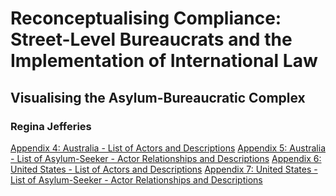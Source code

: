 <html>
<body>
<h1>Reconceptualising Compliance: Street-Level Bureaucrats and the Implementation of International Law</h1>
<h2>Visualising the Asylum-Bureaucratic Complex</h2>
<h3>Regina Jefferies</h3>

<a href="https://github.com/reginajefferies/reginajefferies.github.io/blob/45c1ad8125fef72aa48568a714f4e1007e021e4f/Appendix_4_Australia_Alter_Descriptions.pdf">Appendix 4: Australia - List of Actors and Descriptions</a>
<a href="https://github.com/reginajefferies/reginajefferies.github.io/blob/45c1ad8125fef72aa48568a714f4e1007e021e4f/Appendix_5_Australia_Ego-Alter_Links_Descriptions.pdf">Appendix 5: Australia - List of Asylum-Seeker - Actor Relationships and Descriptions</a>
<a href="https://github.com/reginajefferies/reginajefferies.github.io/blob/45c1ad8125fef72aa48568a714f4e1007e021e4f/Appendix_7_US_Alter_Descriptions.pdf">Appendix 6: United States - List of Actors and Descriptions</a>
<a href="https://github.com/reginajefferies/reginajefferies.github.io/blob/45c1ad8125fef72aa48568a714f4e1007e021e4f/Appendix_8_US_Ego-Alter_Links_Descriptions.pdf">Appendix 7: United States - List of Asylum-Seeker - Actor Relationships and Descriptions</a>

</body>
</html>
